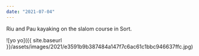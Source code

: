 ```yaml
---
date: "2021-07-04"
---
```


Riu and Pau kayaking on the slalom course in Sort.

![yo yo]({{ site.baseurl }}/assets/images/2021/e3591b9b387484a147f7c6ac61c1bbc946637ffc.jpg)
